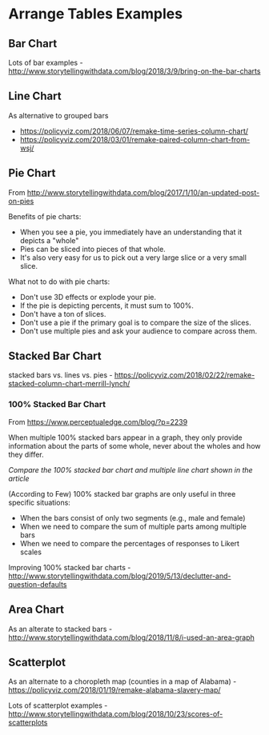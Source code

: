 # Arrange Tables Examples

## Bar Chart

Lots of bar examples - http://www.storytellingwithdata.com/blog/2018/3/9/bring-on-the-bar-charts

## Line Chart

As alternative to grouped bars  
* https://policyviz.com/2018/06/07/remake-time-series-column-chart/
* https://policyviz.com/2018/03/01/remake-paired-column-chart-from-wsj/

## Pie Chart

From http://www.storytellingwithdata.com/blog/2017/1/10/an-updated-post-on-pies

Benefits of pie charts:   
* When you see a pie, you immediately have an understanding that it depicts a "whole"
* Pies can be sliced into pieces of that whole.
* It's also very easy for us to pick out a very large slice or a very small slice.

What not to do with pie charts:  
* Don't use 3D effects or explode your pie. 
* If the pie is depicting percents, it must sum to 100%. 
* Don't have a ton of slices. 
* Don't use a pie if the primary goal is to compare the size of the slices.
* Don't use multiple pies and ask your audience to compare across them. 

## Stacked Bar Chart

stacked bars vs. lines vs. pies - https://policyviz.com/2018/02/22/remake-stacked-column-chart-merrill-lynch/

### 100% Stacked Bar Chart

From https://www.perceptualedge.com/blog/?p=2239

When multiple 100% stacked bars appear in a graph, they only provide information about the parts of some whole, never about the wholes and how they differ.

*Compare the 100% stacked bar chart and multiple line chart shown in the article*

(According to Few) 100% stacked bar graphs are only useful in three specific situations:  
* When the bars consist of only two segments (e.g., male and female)
* When we need to compare the sum of multiple parts among multiple bars
* When we need to compare the percentages of responses to Likert scales

Improving 100% stacked bar charts - http://www.storytellingwithdata.com/blog/2019/5/13/declutter-and-question-defaults

## Area Chart

As an alterate to stacked bars - http://www.storytellingwithdata.com/blog/2018/11/8/i-used-an-area-graph


## Scatterplot

As an alternate to a choropleth map (counties in a map of Alabama) - https://policyviz.com/2018/01/19/remake-alabama-slavery-map/

Lots of scatterplot examples - http://www.storytellingwithdata.com/blog/2018/10/23/scores-of-scatterplots
